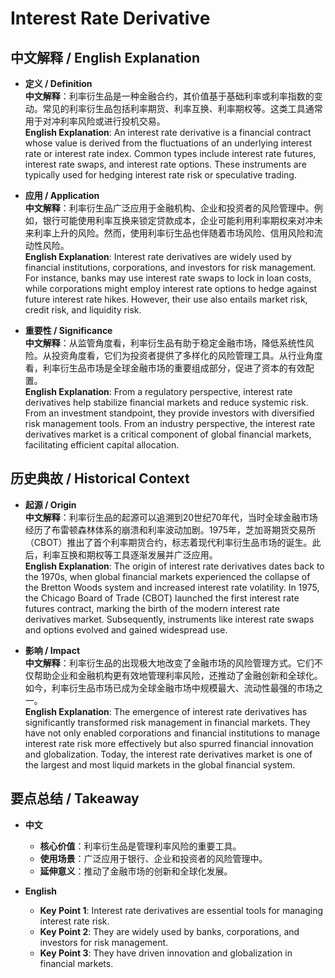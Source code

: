 # Interest Rate Derivative

## 中文解释 / English Explanation

* **定义 / Definition**  
  **中文解释**：利率衍生品是一种金融合约，其价值基于基础利率或利率指数的变动。常见的利率衍生品包括利率期货、利率互换、利率期权等。这类工具通常用于对冲利率风险或进行投机交易。  
  **English Explanation**: An interest rate derivative is a financial contract whose value is derived from the fluctuations of an underlying interest rate or interest rate index. Common types include interest rate futures, interest rate swaps, and interest rate options. These instruments are typically used for hedging interest rate risk or speculative trading.

* **应用 / Application**  
  **中文解释**：利率衍生品广泛应用于金融机构、企业和投资者的风险管理中。例如，银行可能使用利率互换来锁定贷款成本，企业可能利用利率期权来对冲未来利率上升的风险。然而，使用利率衍生品也伴随着市场风险、信用风险和流动性风险。  
  **English Explanation**: Interest rate derivatives are widely used by financial institutions, corporations, and investors for risk management. For instance, banks may use interest rate swaps to lock in loan costs, while corporations might employ interest rate options to hedge against future interest rate hikes. However, their use also entails market risk, credit risk, and liquidity risk.

* **重要性 / Significance**  
  **中文解释**：从监管角度看，利率衍生品有助于稳定金融市场，降低系统性风险。从投资角度看，它们为投资者提供了多样化的风险管理工具。从行业角度看，利率衍生品市场是全球金融市场的重要组成部分，促进了资本的有效配置。  
  **English Explanation**: From a regulatory perspective, interest rate derivatives help stabilize financial markets and reduce systemic risk. From an investment standpoint, they provide investors with diversified risk management tools. From an industry perspective, the interest rate derivatives market is a critical component of global financial markets, facilitating efficient capital allocation.

## 历史典故 / Historical Context

* **起源 / Origin**  
  **中文解释**：利率衍生品的起源可以追溯到20世纪70年代，当时全球金融市场经历了布雷顿森林体系的崩溃和利率波动加剧。1975年，芝加哥期货交易所（CBOT）推出了首个利率期货合约，标志着现代利率衍生品市场的诞生。此后，利率互换和期权等工具逐渐发展并广泛应用。  
  **English Explanation**: The origin of interest rate derivatives dates back to the 1970s, when global financial markets experienced the collapse of the Bretton Woods system and increased interest rate volatility. In 1975, the Chicago Board of Trade (CBOT) launched the first interest rate futures contract, marking the birth of the modern interest rate derivatives market. Subsequently, instruments like interest rate swaps and options evolved and gained widespread use.

* **影响 / Impact**  
  **中文解释**：利率衍生品的出现极大地改变了金融市场的风险管理方式。它们不仅帮助企业和金融机构更有效地管理利率风险，还推动了金融创新和全球化。如今，利率衍生品市场已成为全球金融市场中规模最大、流动性最强的市场之一。  
  **English Explanation**: The emergence of interest rate derivatives has significantly transformed risk management in financial markets. They have not only enabled corporations and financial institutions to manage interest rate risk more effectively but also spurred financial innovation and globalization. Today, the interest rate derivatives market is one of the largest and most liquid markets in the global financial system.

## 要点总结 / Takeaway

* **中文**  
  - **核心价值**：利率衍生品是管理利率风险的重要工具。  
  - **使用场景**：广泛应用于银行、企业和投资者的风险管理中。  
  - **延伸意义**：推动了金融市场的创新和全球化发展。  

* **English**  
  - **Key Point 1**: Interest rate derivatives are essential tools for managing interest rate risk.  
  - **Key Point 2**: They are widely used by banks, corporations, and investors for risk management.  
  - **Key Point 3**: They have driven innovation and globalization in financial markets.